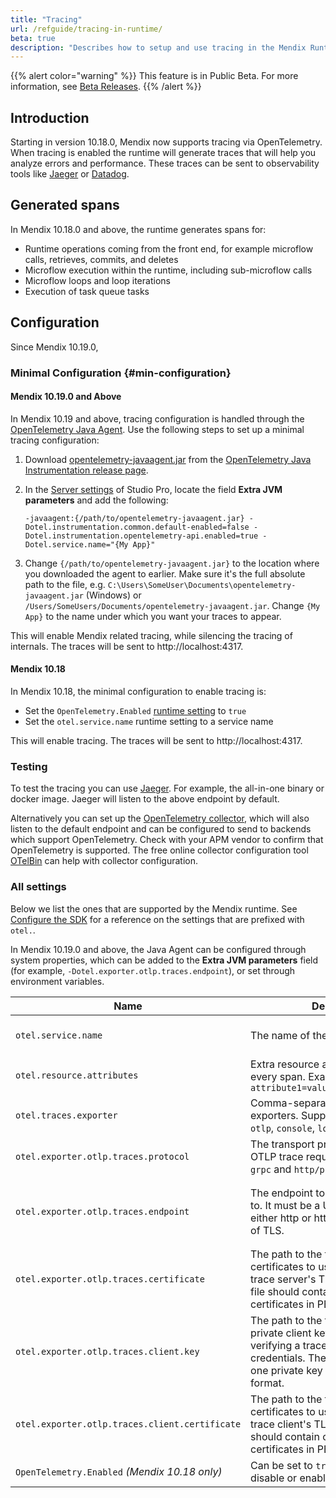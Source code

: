 ```yaml
---
title: "Tracing"
url: /refguide/tracing-in-runtime/
beta: true
description: "Describes how to setup and use tracing in the Mendix Runtime."
---
```


{{% alert color="warning" %}}
This feature is in Public Beta. For more information, see [Beta Releases](/releasenotes/beta-features/).
{{% /alert %}}

## Introduction

Starting in version 10.18.0, Mendix now supports tracing via OpenTelemetry. When tracing is enabled the runtime will generate traces that will help you analyze errors and performance.
These traces can be sent to observability tools like [Jaeger](https://www.jaegertracing.io/) or [Datadog](https://www.datadoghq.com/).

## Generated spans

In Mendix 10.18.0 and above, the runtime generates spans for:

* Runtime operations coming from the front end, for example microflow calls, retrieves, commits, and deletes
* Microflow execution within the runtime, including sub-microflow calls
* Microflow loops and loop iterations
* Execution of task queue tasks

## Configuration

Since Mendix 10.19.0, 

### Minimal Configuration {#min-configuration}

#### Mendix 10.19.0 and Above

In Mendix 10.19 and above, tracing configuration is handled through the [OpenTelemetry Java Agent](https://opentelemetry.io/docs/zero-code/java/agent/). Use the following steps to set up a minimal tracing configuration:

1. Download [opentelemetry-javaagent.jar](https://github.com/open-telemetry/opentelemetry-java-instrumentation/releases/latest/download/opentelemetry-javaagent.jar) from the [OpenTelemetry Java Instrumentation release page](https://github.com/open-telemetry/opentelemetry-java-instrumentation/releases).
1. In the [Server settings](/refguide/configuration/#server) of Studio Pro, locate the field **Extra JVM parameters** and add the following:

    ```
    -javaagent:{/path/to/opentelemetry-javaagent.jar} -Dotel.instrumentation.common.default-enabled=false -Dotel.instrumentation.opentelemetry-api.enabled=true -Dotel.service.name="{My App}"
    ```
  
1. Change `{/path/to/opentelemetry-javaagent.jar}` to the location where you downloaded the agent to earlier. Make sure it's the full absolute path to the file, e.g. `C:\Users\SomeUser\Documents\opentelemetry-javaagent.jar` (Windows) or `/Users/SomeUsers/Documents/opentelemetry-javaagent.jar`. Change `{My App}` to the name under which you want your traces to appear.

This will enable Mendix related tracing, while silencing the tracing of internals. The traces will be sent to http://localhost:4317.

#### Mendix 10.18

In Mendix 10.18, the minimal configuration to enable tracing is:

* Set the `OpenTelemetry.Enabled` [runtime setting](/refguide/custom-settings/) to `true`
* Set the `otel.service.name` runtime setting to a service name

This will enable tracing. The traces will be sent to http://localhost:4317.

### Testing

To test the tracing you can use [Jaeger](https://www.jaegertracing.io/). For example, the all-in-one binary or docker image. Jaeger will listen to the above endpoint by default.

Alternatively you can set up the [OpenTelemetry collector](https://opentelemetry.io/docs/collector/), which will also listen to the default endpoint and can be configured to send to backends which support OpenTelemetry. Check with your APM vendor to confirm that OpenTelemetry is supported. The free online collector configuration tool [OTelBin](https://github.com/dash0hq/otelbin) can help with collector configuration.

### All settings

Below we list the ones that are supported by the Mendix runtime. See [Configure the SDK](https://opentelemetry.io/docs/languages/java/configuration/#environment-variables-and-system-properties) for a reference on the settings that are prefixed with `otel.`.

In Mendix 10.19.0 and above, the Java Agent can be configured through system properties, which can be added to the **Extra JVM parameters** field (for example, `-Dotel.exporter.otlp.traces.endpoint`), or set through environment variables. 

| Name | Description | Default |
|------|-------------|---------|
| `otel.service.name` | The name of the service. | `runtimelauncher` *(In Mendix 10.18 `unknown_service:java`)* |
| `otel.resource.attributes` | Extra resource attributes to include in every span. Example: `attribute1=value1,attribute2=value2` | |
| `otel.traces.exporter` | Comma-separated list of span exporters. Supported values are: `otlp`, `console`, `logging-otlp`, and `none`. | `otlp` |
| `otel.exporter.otlp.traces.protocol` | The transport protocol to use on OTLP trace requests. Options include `grpc` and `http/protobuf`. | `grpc` |
| `otel.exporter.otlp.traces.endpoint` | The endpoint to send all OTLP traces to. It must be a URL with a scheme of either http or https based on the use of TLS. | `http://localhost:4317` when the protocol is `grpc`<br>`http://localhost:4318` when the protocol is `http/protobuf` |
| `otel.exporter.otlp.traces.certificate` | The path to the file containing trusted certificates to use when verifying a trace server's TLS credentials. The file should contain one or more X.509 certificates in PEM format. | By default the host platform's trusted root certificates are used. |
| `otel.exporter.otlp.traces.client.key` | The path to the file containing the private client key to use when verifying a trace client's TLS credentials. The file should contain one private key in PKCS8 PEM format. | By default no client key file is used. |
| `otel.exporter.otlp.traces.client.certificate` | The path to the file containing trusted certificates to use when verifying a trace client's TLS credentials. The file should contain one or more X.509 certificates in PEM format. | By default no certificate file is used. |
| `OpenTelemetry.Enabled` *(Mendix 10.18 only)*| Can be set to `true` or `false` in order to disable or enable tracing. | `false` |
